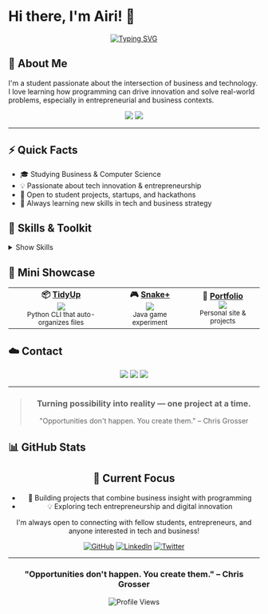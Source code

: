 # Hi there, I'm Airi! 👋

<div align="center">

[![Typing SVG](https://readme-typing-svg.herokuapp.com?font=Bitcount+Grid+Double&duration=4500&pause=1000&color=F742AE&background=E7FBFF00&random=true&width=435&height=60&lines=Tech+%2B+business%2C+with+style+%F0%9F%8C%B8;Dreaming%2C+building%2C+achieving+%E2%98%81%EF%B8%8F;Blending+design+and+logic+%E2%9C%A8)](https://git.io/typing-svg)

</div>

## 🚀 About Me

I'm a student passionate about the intersection of business and technology. I love learning how programming can drive innovation and solve real-world problems, especially in entrepreneurial and business contexts.

<div align="center">
	<img src="https://img.shields.io/badge/Student-Business%20%26%20CS-ff69b4?style=for-the-badge" />
    <img src="https://img.shields.io/badge/Tech%20Enthusiast-Entrepreneurship-d8bfd8?style=for-the-badge" />
    
</div>


---

## ⚡ Quick Facts

<ul>
	<li>🎓 Studying Business & Computer Science</li>
	<li>💡 Passionate about tech innovation & entrepreneurship</li>
	<li>🤝 Open to student projects, startups, and hackathons</li>
	<li>🌱 Always learning new skills in tech and business strategy</li>
</ul>

## 🌸 Skills & Toolkit
<details>
  <summary>Show Skills</summary>
  <br/>

  <!-- Programming Languages -->
  <div style="background:#fdf2f8; border-radius:12px; padding:15px; margin:10px 0;">
    <h3 align="center">👩‍💻 Programming Languages</h3>
    <p align="center">
      <img src="https://img.shields.io/badge/Java-FFD6E0?style=for-the-badge&logo=java&logoColor=white" />
      <img src="https://img.shields.io/badge/Python-E6E6FA?style=for-the-badge&logo=python&logoColor=white" />
      <img src="https://img.shields.io/badge/C++-B7E4C7?style=for-the-badge&logo=cplusplus&logoColor=white" />
      <img src="https://img.shields.io/badge/JavaScript-FFFACD?style=for-the-badge&logo=javascript&logoColor=black" />
      <img src="https://img.shields.io/badge/SQL-FDEBD3?style=for-the-badge&logo=mysql&logoColor=white" />
    </p>
  </div>

  <!-- Tools & Frameworks -->
  <div style="background:#f3e8ff; border-radius:12px; padding:15px; margin:10px 0;">
    <h3 align="center">⚙️ Tools & Frameworks</h3>
    <p align="center">
      <img src="https://img.shields.io/badge/Git-F9D5A7?style=for-the-badge&logo=git&logoColor=white" />
      <img src="https://img.shields.io/badge/GitHub-E6E6FA?style=for-the-badge&logo=github&logoColor=white" />
      <img src="https://img.shields.io/badge/Bash-FFD6E0?style=for-the-badge&logo=gnubash&logoColor=white" />
      <img src="https://img.shields.io/badge/Linux-B7E4C7?style=for-the-badge&logo=linux&logoColor=black" />
      <img src="https://img.shields.io/badge/Netlify-FDEBD3?style=for-the-badge&logo=netlify&logoColor=white" />
      <img src="https://img.shields.io/badge/Vercel-E6E6FA?style=for-the-badge&logo=vercel&logoColor=white" />
      <img src="https://img.shields.io/badge/VS%20Code-D8CAB8?style=for-the-badge&logo=visual-studio-code&logoColor=white" />
    </p>
  </div>

  <!-- Design & Creative -->
  <div style="background:#e0f2fe; border-radius:12px; padding:15px; margin:10px 0;">
    <h3 align="center">🎨 Design & Creative</h3>
    <p align="center">
      <img src="https://img.shields.io/badge/Figma-FFD6E0?style=for-the-badge&logo=figma&logoColor=white" />
      <img src="https://img.shields.io/badge/Adobe%20Creative%20Suite-FFD6E0?style=for-the-badge&logo=adobe-creative-cloud&logoColor=white" />
      <img src="https://img.shields.io/badge/iMovie-B7E4C7?style=for-the-badge&logo=apple&logoColor=white" />
    </p>
  </div>

  <!-- Productivity & Collaboration -->
  <div style="background:#ecfccb; border-radius:12px; padding:15px; margin:10px 0;">
    <h3 align="center">📊 Productivity & Collaboration</h3>
    <p align="center">
      <img src="https://img.shields.io/badge/Notion-FFD6E0?style=for-the-badge&logo=notion&logoColor=white" />
      <img src="https://img.shields.io/badge/Trello-B7E4C7?style=for-the-badge&logo=trello&logoColor=white" />
      <img src="https://img.shields.io/badge/Slack-F9D5A7?style=for-the-badge&logo=slack&logoColor=white" />
      <img src="https://img.shields.io/badge/Google%20Workspace-E6E6FA?style=for-the-badge&logo=google&logoColor=white" />
      <img src="https://img.shields.io/badge/Microsoft%20Office-D8CAB8?style=for-the-badge&logo=microsoft-office&logoColor=white" />
      <img src="https://img.shields.io/badge/Excel-FDEBD3?style=for-the-badge&logo=microsoft-excel&logoColor=white" />
      <img src="https://img.shields.io/badge/PowerPoint-E6E6FA?style=for-the-badge&logo=microsoft-powerpoint&logoColor=white" />
    </p>
  </div>

</details>


## 🌈 Mini Showcase
<div align="center">
	<table>
		<tr>
			<td align="center">
				<b>📦 <a href="https://github.com/AiriYX/TidyUp">TidyUp</a></b><br>
				<img src="https://img.shields.io/badge/Python-FFD6E0?style=for-the-badge&logo=python&logoColor=white" />
				<br><sub>Python CLI that auto-organizes files</sub>
			</td>
			<td align="center">
				<b>🎮 <a href="https://github.com/AiriYX/SnakePlus">Snake+</a></b><br>
				<img src="https://img.shields.io/badge/Java-E6E6FA?style=for-the-badge&logo=java&logoColor=white" />
				<br><sub>Java game experiment</sub>
			</td>
			<td align="center">
				<b>🌸 <a href="https://github.com/AiriYX/Portfolio">Portfolio</a></b><br>
				<img src="https://img.shields.io/badge/Web-B7E4C7?style=for-the-badge&logo=react&logoColor=white" />
				<br><sub>Personal site & projects</sub>
			</td>
		</tr>
	</table>
</div>



## ☁️ Contact
<div align="center">
	<a href="https://github.com/AiriYX"><img src="https://img.shields.io/badge/-GitHub-FFC0CB?style=for-the-badge&logo=github&logoColor=white"></a>
	<a href="mailto:airiweng@gmail.com"><img src="https://img.shields.io/badge/-Email-D8CAB8?style=for-the-badge&logo=gmail&logoColor=white"></a>
	<a href="https://linkedin.com/in/airiweng"><img src="https://img.shields.io/badge/-LinkedIn-E6E6FA?style=for-the-badge&logo=linkedin&logoColor=white"></a>

</div>

---

<blockquote align="center">
	<h3>Turning possibility into reality — one project at a time.</h3>
	<p>"Opportunities don't happen. You create them." – Chris Grosser</p>
</blockquote>

## 📊 GitHub Stats

<div align="center">
  
## 🎯 Current Focus

- 🚀 Building projects that combine business insight with programming
- 💡 Exploring tech entrepreneurship and digital innovation

I'm always open to connecting with fellow students, entrepreneurs, and anyone interested in tech and business!

[![GitHub](https://img.shields.io/badge/-GitHub-181717?style=for-the-badge&logo=github&logoColor=white)](https://github.com/AiriYX)
[![LinkedIn](https://img.shields.io/badge/-LinkedIn-0077B5?style=for-the-badge&logo=linkedin&logoColor=white)](https://linkedin.com/in/yourprofile)
[![Twitter](https://img.shields.io/badge/-Twitter-1DA1F2?style=for-the-badge&logo=twitter&logoColor=white)](https://twitter.com/yourhandle)

---

  
### "Opportunities don't happen. You create them." – Chris Grosser

![Profile Views](https://komarev.com/ghpvc/?username=AiriYX&color=brightgreen&style=flat-square)

</div>
